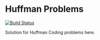 # Huffman Problems
[![Build Status](https://travis-ci.com/proghax333/freelance-temp.svg?token=pxR4vF4MWxhC1p1YczY1&branch=main)](https://travis-ci.com/proghax333/freelance-temp)

Solution for Huffman Coding problems here. 
